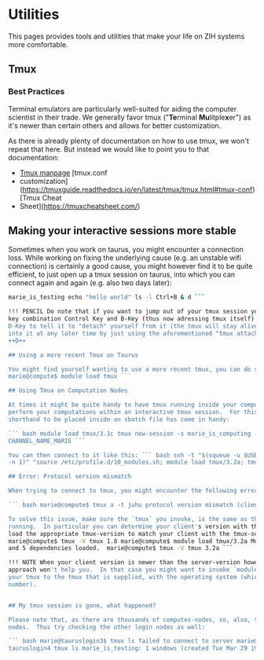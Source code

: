 # Utilities

This pages provides tools and utilities that make your life on ZIH systems more comfortable.

## Tmux

### Best Practices

Terminal emulators are particularly well-suited for aiding the computer scientist in their trade. We
generally favor tmux ("**Te**rminal **Mu**litple**x**er") as it's newer than certain others and
allows for better customization.

As there is already plenty of documentation on how to use tmux, we won't repeat that here.  But
instead we would like to point you to that documentation:

* [Tmux manpage](https://manpages.org/tmux) [tmux.conf
* customization](https://tmuxguide.readthedocs.io/en/latest/tmux/tmux.html#tmux-conf) [Tmux Cheat
* Sheet](https://tmuxcheatsheet.com/)

## Making your interactive sessions more stable

Sometimes when you work on taurus, you might encounter a connection loss.  While working on fixing
the underlying cause (e.g. an unstable wifi connection) is certainly a good cause, you might however
find it to be quite efficient, to just open up a tmux session on taurus, into which you can connect
again and again (e.g. also two days later):

``` bash marie@compute$ tmux new-session -s marie_is_testing -d marie@compute$ tmux attach -t
marie_is_testing echo "hello world" ls -l Ctrl+B & d ```

!!! PENCIL Do note that if you want to jump out of your tmux session you would usually be using the
key combination Control Key and B-Key (thus now adressing tmux itself) and then you'd be using the
D-Key to tell it to "detach" yourself from it (the tmux will stay alive and running). You can jump
into it at any later time by just using the aforementioned "tmux attach" command again.  ++ctrl+B++
++D++

## Using a more recent Tmux on Taurus

You might find yourself wanting to use a more recent tmux, you can do so like this: ``` bash
marie@compute$ module load tmux ```

## Using Tmux on Computation Nodes

At times it might be quite handy to have tmux running inside your computation jobs, such that you
perform your computations within an interactive tmux session.  For this purpose the following
shorthand to be placed inside an sbatch file has come in handy:

``` bash module load tmux/3.1c tmux new-session -s marie_is_computing -d sleep 1; tmux wait-for
CHANNEL_NAME_MARIE ```

You can then connect to it like this: ``` bash ssh -t "$(squeue -u $USER -o "%N" 2>/dev/null | tail
-n 1)" "source /etc/profile.d/10_modules.sh; module load tmux/3.2a; tmux attach" ```

## Error: Protocol version mismatch

When trying to connect to tmux, you might encounter the following error message:

``` bash marie@compute$ tmux a -t juhu protocol version mismatch (client 7, server 8) ```

To solve this issue, make sure the `tmux` you invoke, is the same as the tmux-server that is
running.  In particular you can determine your client's version with the command `tmux -V`.  Try to
load the appropriate tmux-version to match your client with the tmux-server, like this: ```
marie@compute$ tmux -V tmux 1.8 marie@compute$ module load tmux/3.2a Module tmux/3.2a-GCCcore-11.2.0
and 5 dependencies loaded.  marie@compute$ tmux -V tmux 3.2a ```

!!! NOTE When your client version is newer than the server-version however the aforementioned
approach won't help you.  In that case you might want to invoke `module unload tmux`, to downgrade
your tmux to the tmux that is supplied, with the operating system (which should have a lower version
number).


## My tmux session is gone, what happened?

Please note that, as there are thousands of computes-nodes, so, also, there are multiple login
nodes.  Thus try checking the other login nodes as well:

``` bash marie@tauruslogin3$ tmux ls failed to connect to server marie@tauruslogin3$ ssh
tauruslogin4 tmux ls marie_is_testing: 1 windows (created Tue Mar 29 19:06:26 2022) [105x32] ```

